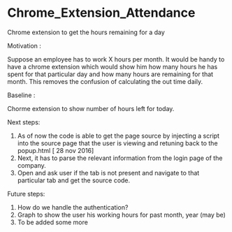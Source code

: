 # Chrome_Extension_Attendance
Chrome extension to get the hours remaining for a day

Motivation :

Suppose an employee has to work X hours per month. It would be handy to have a chrome extension which would show him how many hours 
he has spent for that particular day and how many hours are remaining for that month. This removes the confusion of calculating the
out time daily.


Baseline :

Chorme extension to show number of hours left for today.


Next steps:

1. As of now the code is able to get the page source by injecting a script into the source page that the user is viewing and
   retuning back to the popup.html [ 28 nov 2016]
2. Next, it has to parse the relevant information from the login page of the company.
3. Open and ask user if the tab is not present and navigate to that particular tab and get the source code.


Future steps:

1. How do we handle the authentication?
2. Graph to show the user his working hours for past month, year (may be)
3. To be added some more
